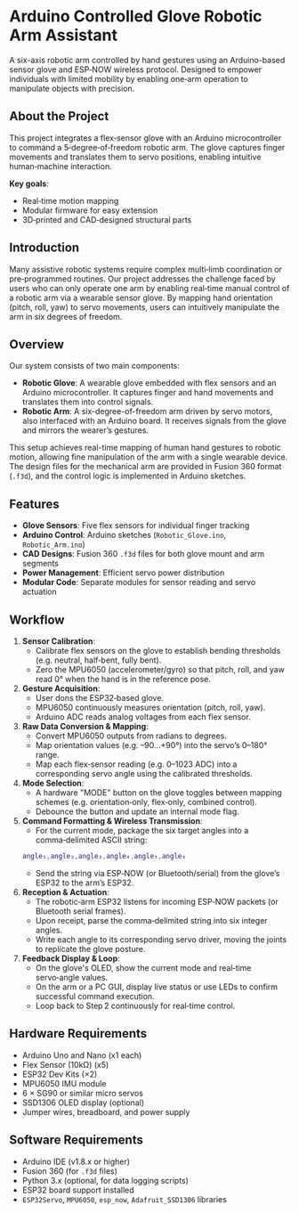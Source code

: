# Arduino Controlled Glove Robotic Arm Assistant

A six-axis robotic arm controlled by hand gestures using an Arduino-based sensor glove and ESP‑NOW wireless protocol. Designed to empower individuals with limited mobility by enabling one‑arm operation to manipulate objects with precision.

## About the Project
This project integrates a flex‑sensor glove with an Arduino microcontroller to command a 5‑degree‑of‑freedom robotic arm. The glove captures finger movements and translates them to servo positions, enabling intuitive human‑machine interaction.

**Key goals**:
- Real‑time motion mapping
- Modular firmware for easy extension
- 3D‑printed and CAD‑designed structural parts

## Introduction
Many assistive robotic systems require complex multi‑limb coordination or pre‑programmed routines. Our project addresses the challenge faced by users who can only operate one arm by enabling real‑time manual control of a robotic arm via a wearable sensor glove. By mapping hand orientation (pitch, roll, yaw) to servo movements, users can intuitively manipulate the arm in six degrees of freedom.

## Overview
Our system consists of two main components:
* **Robotic Glove**: A wearable glove embedded with flex sensors and an Arduino microcontroller. It captures finger and hand movements and translates them into control signals.
* **Robotic Arm**: A six-degree-of-freedom arm driven by servo motors, also interfaced with an Arduino board. It receives signals from the glove and mirrors the wearer’s gestures.

This setup achieves real-time mapping of human hand gestures to robotic motion, allowing fine manipulation of the arm with a single wearable device. The design files for the mechanical arm are provided in Fusion 360 format (`.f3d`), and the control logic is implemented in Arduino sketches.

## Features
- **Glove Sensors**: Five flex sensors for individual finger tracking
- **Arduino Control**: Arduino sketches (`Robotic_Glove.ino`, `Robotic_Arm.ino`)
- **CAD Designs**: Fusion 360 `.f3d` files for both glove mount and arm segments
- **Power Management**: Efficient servo power distribution
- **Modular Code**: Separate modules for sensor reading and servo actuation

## Workflow
1. **Sensor Calibration**:
   * Calibrate flex sensors on the glove to establish bending thresholds (e.g. neutral, half‑bent, fully bent).
   * Zero the MPU6050 (accelerometer/gyro) so that pitch, roll, and yaw read 0° when the hand is in the reference pose.
2. **Gesture Acquisition**:
   * User dons the ESP32‑based glove.
   * MPU6050 continuously measures orientation (pitch, roll, yaw).
   * Arduino ADC reads analog voltages from each flex sensor.
3. **Raw Data Conversion & Mapping**:
   * Convert MPU6050 outputs from radians to degrees.
   * Map orientation values (e.g. –90…+90°) into the servo’s 0–180° range.
   * Map each flex‑sensor reading (e.g. 0–1023 ADC) into a corresponding servo angle using the calibrated thresholds.
4. **Mode Selection**:
   * A hardware "MODE" button on the glove toggles between mapping schemes (e.g. orientation‑only, flex‑only, combined control).
   * Debounce the button and update an internal mode flag.
5. **Command Formatting & Wireless Transmission**:
   * For the current mode, package the six target angles into a comma‑delimited ASCII string:
   ```matlab
   angle₁,angle₂,angle₃,angle₄,angle₅,angle₆
   ```
   * Send the string via ESP‑NOW (or Bluetooth/serial) from the glove’s ESP32 to the arm’s ESP32.
6. **Reception & Actuation**:
   * The robotic‑arm ESP32 listens for incoming ESP‑NOW packets (or Bluetooth serial frames).
   * Upon receipt, parse the comma‑delimited string into six integer angles.
   * Write each angle to its corresponding servo driver, moving the joints to replicate the glove posture.
7. **Feedback Display & Loop**:
   * On the glove's OLED, show the current mode and real‑time servo‑angle values.
   * On the arm or a PC GUI, display live status or use LEDs to confirm successful command execution.
   * Loop back to Step 2 continuously for real‑time control.

## Hardware Requirements
- Arduino Uno and Nano (x1 each)
- Flex Sensor (10kΩ) (x5)
- ESP32 Dev Kits (×2)
- MPU6050 IMU module
- 6 × SG90 or similar micro servos
- SSD1306 OLED display (optional)
- Jumper wires, breadboard, and power supply

## Software Requirements
- Arduino IDE (v1.8.x or higher)
- Fusion 360 (for `.f3d` files)
- Python 3.x (optional, for data logging scripts)
- ESP32 board support installed
- `ESP32Servo`, `MPU6050`, `esp_now`, `Adafruit_SSD1306` libraries